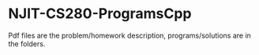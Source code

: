 # NJIT-CS280-ProgramsCpp
Pdf files are the problem/homework description, programs/solutions are in the folders.
